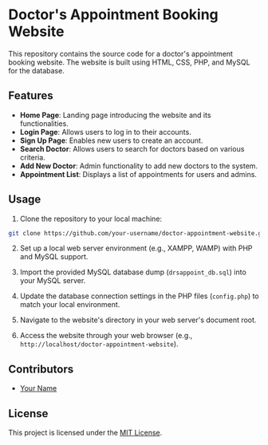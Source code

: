 # Doctor's Appointment Booking Website

This repository contains the source code for a doctor's appointment booking website. The website is built using HTML, CSS, PHP, and MySQL for the database.

## Features

- **Home Page**: Landing page introducing the website and its functionalities.
- **Login Page**: Allows users to log in to their accounts.
- **Sign Up Page**: Enables new users to create an account.
- **Search Doctor**: Allows users to search for doctors based on various criteria.
- **Add New Doctor**: Admin functionality to add new doctors to the system.
- **Appointment List**: Displays a list of appointments for users and admins.

## Usage

1. Clone the repository to your local machine:

```bash
git clone https://github.com/your-username/doctor-appointment-website.git
```

2. Set up a local web server environment (e.g., XAMPP, WAMP) with PHP and MySQL support.

3. Import the provided MySQL database dump (`drsappoint_db.sql`) into your MySQL server.

4. Update the database connection settings in the PHP files (`config.php`) to match your local environment.

5. Navigate to the website's directory in your web server's document root.

6. Access the website through your web browser (e.g., `http://localhost/doctor-appointment-website`).

## Contributors

- [Your Name](https://github.com/your-username)

## License

This project is licensed under the [MIT License](LICENSE).

